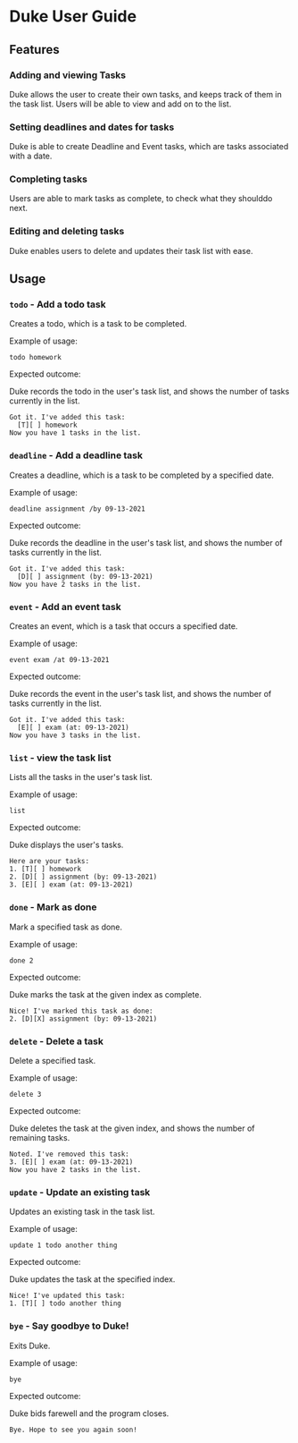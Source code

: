 # Duke User Guide

## Features 

### Adding and viewing Tasks

Duke allows the user to create their own tasks, and keeps track of them in the task list. Users will be able to view and
add on to the list.

### Setting deadlines and dates for tasks

Duke is able to create Deadline and Event tasks, which are tasks associated with a date.

### Completing tasks

Users are able to mark tasks as complete, to check what they shoulddo next.

### Editing and deleting tasks

Duke enables users to delete and updates their task list with ease.

## Usage

### `todo` - Add a todo task

Creates a todo, which is a task to be completed.

Example of usage: 

`todo homework`

Expected outcome:

Duke records the todo in the user's task list, and shows the number of tasks currently in the list.

```
Got it. I've added this task:
  [T][ ] homework
Now you have 1 tasks in the list.
```

### `deadline` - Add a deadline task

Creates a deadline, which is a task to be completed by a specified date.

Example of usage:

`deadline assignment /by 09-13-2021`

Expected outcome:

Duke records the deadline in the user's task list, and shows the number of tasks currently in the list.

```
Got it. I've added this task:
  [D][ ] assignment (by: 09-13-2021)
Now you have 2 tasks in the list.
```

### `event` - Add an event task

Creates an event, which is a task that occurs a specified date.

Example of usage:

`event exam /at 09-13-2021`

Expected outcome:

Duke records the event in the user's task list, and shows the number of tasks currently in the list.

```
Got it. I've added this task:
  [E][ ] exam (at: 09-13-2021)
Now you have 3 tasks in the list.
```

### `list` - view the task list

Lists all the tasks in the user's task list.

Example of usage:

`list`

Expected outcome:

Duke displays the user's tasks.

```
Here are your tasks:
1. [T][ ] homework
2. [D][ ] assignment (by: 09-13-2021)
3. [E][ ] exam (at: 09-13-2021)
```

### `done` - Mark as done

Mark a specified task as done.

Example of usage:

`done 2`

Expected outcome:

Duke marks the task at the given index as complete.

```
Nice! I've marked this task as done:
2. [D][X] assignment (by: 09-13-2021)
```

### `delete` - Delete a task

Delete a specified task.

Example of usage:

`delete 3`

Expected outcome:

Duke deletes the task at the given index, and shows the number of remaining tasks.

```
Noted. I've removed this task:
3. [E][ ] exam (at: 09-13-2021)
Now you have 2 tasks in the list.
```

### `update` - Update an existing task

Updates an existing task in the task list.

Example of usage:

`update 1 todo another thing`

Expected outcome:

Duke updates the task at the specified index.

```
Nice! I've updated this task:
1. [T][ ] todo another thing
```

### `bye` - Say goodbye to Duke!

Exits Duke.

Example of usage:

`bye`

Expected outcome:

Duke bids farewell and the program closes.

```
Bye. Hope to see you again soon!
```